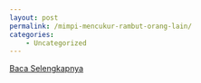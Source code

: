 ```yaml
---
layout: post
permalink: /mimpi-mencukur-rambut-orang-lain/
categories:
    - Uncategorized
---
```


[Baca Selengkapnya](/02)